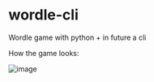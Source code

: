 # wordle-cli
Wordle game with python + in future a cli

How the game looks:

![image](https://github.com/user-attachments/assets/3d0db795-87d4-476e-8ce8-8fc35717f123)

